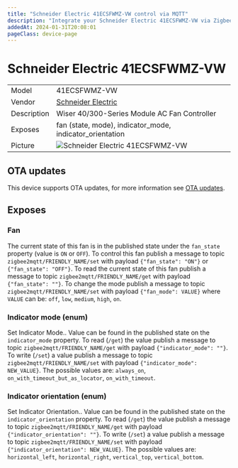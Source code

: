 ```yaml
---
title: "Schneider Electric 41ECSFWMZ-VW control via MQTT"
description: "Integrate your Schneider Electric 41ECSFWMZ-VW via Zigbee2MQTT with whatever smart home infrastructure you are using without the vendor's bridge or gateway."
addedAt: 2024-01-31T20:08:01
pageClass: device-page
---
```


<!-- !!!! -->
<!-- ATTENTION: This file is auto-generated through docgen! -->
<!-- You can only edit the "Notes"-Section between the two comment lines "Notes BEGIN" and "Notes END". -->
<!-- Do not use h1 or h2 heading within "## Notes"-Section. -->
<!-- !!!! -->

# Schneider Electric 41ECSFWMZ-VW

|     |     |
|-----|-----|
| Model | 41ECSFWMZ-VW  |
| Vendor  | [Schneider Electric](/supported-devices/#v=Schneider%20Electric)  |
| Description | Wiser 40/300-Series Module AC Fan Controller |
| Exposes | fan (state, mode), indicator_mode, indicator_orientation |
| Picture | ![Schneider Electric 41ECSFWMZ-VW](https://www.zigbee2mqtt.io/images/devices/41ECSFWMZ-VW.png) |


<!-- Notes BEGIN: You can edit here. Add "## Notes" headline if not already present. -->


<!-- Notes END: Do not edit below this line -->


## OTA updates
This device supports OTA updates, for more information see [OTA updates](../guide/usage/ota_updates.md).



## Exposes

### Fan 
The current state of this fan is in the published state under the `fan_state` property (value is `ON` or `OFF`).
To control this fan publish a message to topic `zigbee2mqtt/FRIENDLY_NAME/set` with payload `{"fan_state": "ON"}` or `{"fan_state": "OFF"}`.
To read the current state of this fan publish a message to topic `zigbee2mqtt/FRIENDLY_NAME/get` with payload `{"fan_state": ""}`.
To change the mode publish a message to topic `zigbee2mqtt/FRIENDLY_NAME/set` with payload `{"fan_mode": VALUE}` where `VALUE` can be: `off`, `low`, `medium`, `high`, `on`.

### Indicator mode (enum)
Set Indicator Mode..
Value can be found in the published state on the `indicator_mode` property.
To read (`/get`) the value publish a message to topic `zigbee2mqtt/FRIENDLY_NAME/get` with payload `{"indicator_mode": ""}`.
To write (`/set`) a value publish a message to topic `zigbee2mqtt/FRIENDLY_NAME/set` with payload `{"indicator_mode": NEW_VALUE}`.
The possible values are: `always_on`, `on_with_timeout_but_as_locator`, `on_with_timeout`.

### Indicator orientation (enum)
Set Indicator Orientation..
Value can be found in the published state on the `indicator_orientation` property.
To read (`/get`) the value publish a message to topic `zigbee2mqtt/FRIENDLY_NAME/get` with payload `{"indicator_orientation": ""}`.
To write (`/set`) a value publish a message to topic `zigbee2mqtt/FRIENDLY_NAME/set` with payload `{"indicator_orientation": NEW_VALUE}`.
The possible values are: `horizontal_left`, `horizontal_right`, `vertical_top`, `vertical_bottom`.

